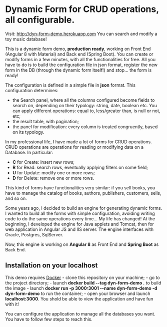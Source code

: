 <h1>Dynamic Form for CRUD operations, all configurable.</h1>

Visit: http://dyn-form-demo.herokuapp.com
You can search and modify a toy music database!

This is a dynamic form demo, <b>production ready</b>, working on Front End (Angular 8 with Material) and Back end (Spring Boot).
You can create or modify forms in a few minutes, with all the functionalities for free.
All you have to do is to build the configuration file in json format, register the new form in the DB (through the dynamic form itself!) and stop... the form is ready!

The configuration is defined in a simple file in <b>json</b> format. This configuration determines:
 - the Search panel, where all the columns configured become fields to search on, depending on their typology: string, date, boolean etc. You can apply different operations: equal to, less/greater than, is null or not, etc;
 - the result table, with pagination;
 - the panel for modification: every column is treated congruently, based on its typology.


In my professional life, I have made a lot of forms for CRUD operations.
CRUD operations are operations for reading or modifying data on a Database. In particular:
 - <b>C</b> for Create: insert new rows;
 - <b>R</b> for Read: search rows, eventually applying filters on some field;
 - <b>U</b> for Update: modify one or more rows;
 - <b>D</b> for Delete: remove one or more rows.

This kind of forms have functionalities very similar: if you sell books, you have to manage the catalog of books, authors, publishers, customers, sells, and so on.


Some years ago, I decided to build an engine for generating dynamic forms. I wanted to build all the forms with simple configuration, avoiding writing code to do the same operations every time...
My life has changed! At the beginning, I developed the engine for Java applets and Tomcat, then for web application in Angular JS and IIS server. The engine interfaces with Oracle, Postgres, SqlServer.

Now, this engine is working on <b>Angular 8</b> as Front End and <b>Spring Boot</b> as Back End.

<h2>Installation on your localhost</h2>
This demo requires <a href="https://www.docker.com">Docker</a>
 - clone this repository on your machine;
 - go to the project directory;
 - launch <b>docker build --tag dyn-form-demo .</b> to build the image
 - launch <b>docker run -p 3000:3001 --name dyn-form-demo -d dyn-form-demo</b> to run the container;
 - open your browser and launch <b>localhost:3000</b>. You shold be able to view the application and have fun with it!
 
 You can configure the application to manage all the databases you want. You have to follow few steps to reach this.
